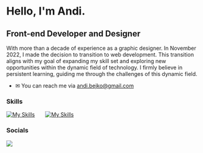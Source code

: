 # Hello, I'm Andi.

## Front-end Developer and Designer

With more than a decade of experience as a graphic designer. In November 2022, I made the decision to transition to web development. This transition aligns with my goal of expanding my skill set and exploring new opportunities within the dynamic field of technology. I firmly believe in persistent learning, guiding me through the challenges of this dynamic field.

- ✉ You can reach me via andi.bejko@gmail.com

### Skills

[![My Skills](https://skillicons.dev/icons?i=html,css,javascript,react,sass,tailwind,git)](https://skillicons.dev)  &nbsp;&nbsp;&nbsp;&nbsp;&nbsp; [![My Skills](https://skillicons.dev/icons?i=figma,xd,ai,ps)](https://skillicons.dev)


### Socials

<p align="left"> 
  <a href="https://www.linkedin.com/in/andibejko/" target="_blank" rel="noreferrer"><img src="https://img.icons8.com/color/48/000000/linkedin.png" /></a>
</p>

